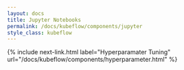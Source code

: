 ```yaml
---
layout: docs
title: Jupyter Notebooks
permalink: /docs/kubeflow/components/jupyter
style_class: kubeflow
---
```



{% include next-link.html label="Hyperparamater Tuning" url="/docs/kubeflow/components/hyperparameter.html" %}
